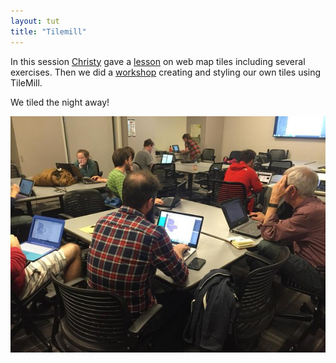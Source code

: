 ```yaml
---
layout: tut
title: "Tilemill"
---
```


In this session [Christy](http://christyheaton.github.io/) gave a [lesson](https://drive.google.com/file/d/0B9K68TCuaX4eWl9jOWVickl1SU0/view?usp=sharing) on web map tiles including several exercises. Then we did a [workshop](https://drive.google.com/file/d/0B9K68TCuaX4eTmR4RExUSG1SaUE/view?usp=sharing) creating and styling our own tiles using TileMill.

We tiled the night away!

![tiling night away](/img/tut_tilemill_group.jpg)